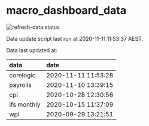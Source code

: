 
<!-- README.md is generated from README.Rmd. Please edit that file -->

# macro\_dashboard\_data

<!-- badges: start -->

![refresh-data
status](https://github.com/MattCowgill/macro_dashboard_data/workflows/refresh-data/badge.svg)

<!-- badges: end -->

Data update script last run at 2020-11-11 11:53:37 AEST.

Data last updated at:

| data        | date                |
| :---------- | :------------------ |
| corelogic   | 2020-11-11 11:53:28 |
| payrolls    | 2020-11-10 13:39:15 |
| cpi         | 2020-10-28 12:30:56 |
| lfs monthly | 2020-10-15 11:37:09 |
| wpi         | 2020-09-29 13:21:51 |

